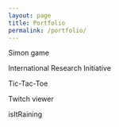 ```yaml
---
layout: page
title: Portfolio
permalink: /portfolio/
---
```



Simon game

International Research Initiative

Tic-Tac-Toe

Twitch viewer

isItRaining


